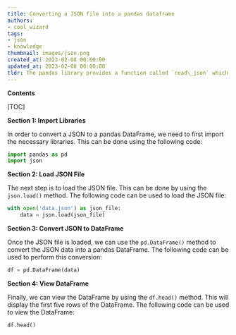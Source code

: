 ```yaml
---
title: Converting a JSON file into a pandas dataframe
authors:
- cool_wizard
tags:
- json
- knowledge
thumbnail: images/json.png
created_at: 2023-02-08 00:00:00
updated_at: 2023-02-08 00:00:00
tldr: The pandas library provides a function called `read\_json` which can be used to convert a JSON string to a pandas DataFrame.
---
```


**Contents**

[TOC]

**Section 1: Import Libraries**

In order to convert a JSON to a pandas DataFrame, we need to first import the necessary libraries. This can be done using the following code:

```python
import pandas as pd
import json
```

**Section 2: Load JSON File**

The next step is to load the JSON file. This can be done by using the `json.load()` method. The following code can be used to load the JSON file:

```python
with open('data.json') as json_file:
    data = json.load(json_file)
```

**Section 3: Convert JSON to DataFrame**

Once the JSON file is loaded, we can use the `pd.DataFrame()` method to convert the JSON data into a pandas DataFrame. The following code can be used to perform this conversion:

```python
df = pd.DataFrame(data)
```

**Section 4: View DataFrame**

Finally, we can view the DataFrame by using the `df.head()` method. This will display the first five rows of the DataFrame. The following code can be used to view the DataFrame:

```python
df.head()
```
